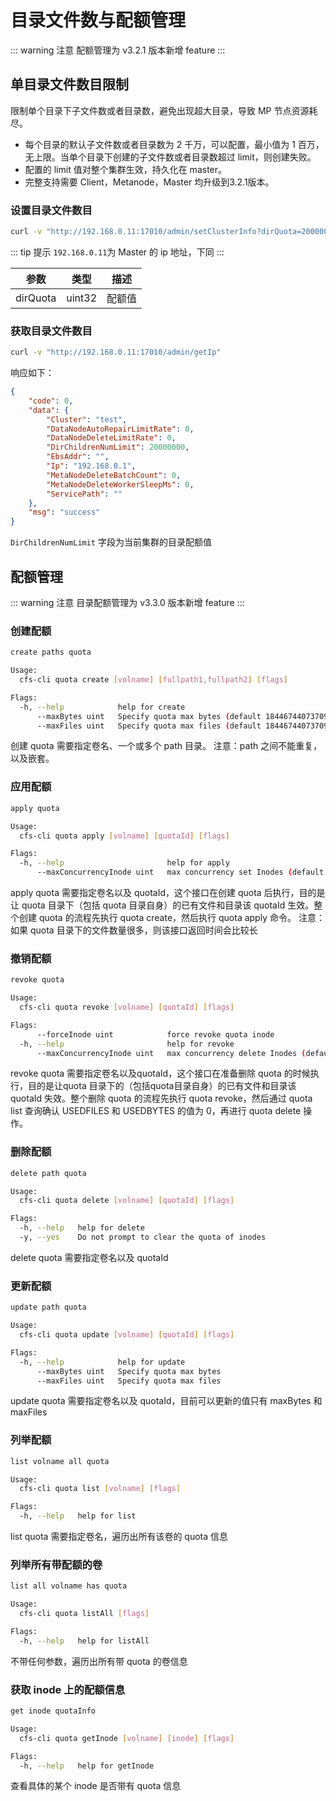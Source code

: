 # 目录文件数与配额管理
::: warning 注意
配额管理为 v3.2.1 版本新增 feature
:::

## 单目录文件数目限制
限制单个目录下子文件数或者目录数，避免出现超大目录，导致 MP 节点资源耗尽。

- 每个目录的默认子文件数或者目录数为 2 千万，可以配置，最小值为 1 百万，无上限。当单个目录下创建的子文件数或者目录数超过 limit，则创建失败。 
- 配置的 limit 值对整个集群生效，持久化在 master。 
- 完整支持需要 Client，Metanode，Master 均升级到3.2.1版本。

### 设置目录文件数目
```bash
curl -v "http://192.168.0.11:17010/admin/setClusterInfo?dirQuota=20000000"
```

::: tip 提示
`192.168.0.11`为 Master 的 ip 地址，下同
:::

| 参数   | 类型     | 描述  |
|------|--------|-----|
| dirQuota | uint32 | 配额值 |

### 获取目录文件数目

```bash
curl -v "http://192.168.0.11:17010/admin/getIp"
```
响应如下：

```json
{
    "code": 0,
    "data": {
        "Cluster": "test",
        "DataNodeAutoRepairLimitRate": 0,
        "DataNodeDeleteLimitRate": 0,
        "DirChildrenNumLimit": 20000000,
        "EbsAddr": "",
        "Ip": "192.168.0.1",
        "MetaNodeDeleteBatchCount": 0,
        "MetaNodeDeleteWorkerSleepMs": 0,
        "ServicePath": ""
    },
    "msg": "success"
}
```

`DirChildrenNumLimit` 字段为当前集群的目录配额值

## 配额管理
::: warning 注意
目录配额管理为 v3.3.0 版本新增 feature
:::
### 创建配额
``` bash
create paths quota

Usage:
  cfs-cli quota create [volname] [fullpath1,fullpath2] [flags]

Flags:
  -h, --help            help for create
      --maxBytes uint   Specify quota max bytes (default 18446744073709551615)
      --maxFiles uint   Specify quota max files (default 18446744073709551615)
```
创建 quota 需要指定卷名、一个或多个 path 目录。
注意：path 之间不能重复，以及嵌套。

### 应用配额
``` bash
apply quota

Usage:
  cfs-cli quota apply [volname] [quotaId] [flags]

Flags:
  -h, --help                       help for apply
      --maxConcurrencyInode uint   max concurrency set Inodes (default 1000)
```
apply quota 需要指定卷名以及 quotaId，这个接口在创建 quota 后执行，目的是让 quota 目录下（包括 quota 目录自身）的已有文件和目录该 quotaId 生效。整个创建 quota 的流程先执行 quota create，然后执行 quota apply 命令。
注意：如果 quota 目录下的文件数量很多，则该接口返回时间会比较长
### 撤销配额
``` bash
revoke quota

Usage:
  cfs-cli quota revoke [volname] [quotaId] [flags]

Flags:
      --forceInode uint            force revoke quota inode
  -h, --help                       help for revoke
      --maxConcurrencyInode uint   max concurrency delete Inodes (default 1000)
```
revoke quota 需要指定卷名以及quotaId，这个接口在准备删除 quota 的时候执行，目的是让quota 目录下的（包括quota目录自身）的已有文件和目录该 quotaId 失效。整个删除 quota 的流程先执行 quota revoke，然后通过 quota list 查询确认 USEDFILES 和 USEDBYTES 的值为 0，再进行 quota delete 操作。
### 删除配额
``` bash
delete path quota

Usage:
  cfs-cli quota delete [volname] [quotaId] [flags]

Flags:
  -h, --help   help for delete
  -y, --yes    Do not prompt to clear the quota of inodes
```
delete quota 需要指定卷名以及 quotaId
### 更新配额
``` bash
update path quota

Usage:
  cfs-cli quota update [volname] [quotaId] [flags]

Flags:
  -h, --help            help for update
      --maxBytes uint   Specify quota max bytes
      --maxFiles uint   Specify quota max files

```
update quota 需要指定卷名以及 quotaId，目前可以更新的值只有 maxBytes 和 maxFiles
### 列举配额
``` bash
list volname all quota

Usage:
  cfs-cli quota list [volname] [flags]

Flags:
  -h, --help   help for list

```
list quota 需要指定卷名，遍历出所有该卷的 quota 信息
### 列举所有带配额的卷
``` bash
list all volname has quota

Usage:
  cfs-cli quota listAll [flags]

Flags:
  -h, --help   help for listAll
```
不带任何参数，遍历出所有带 quota 的卷信息
### 获取 inode 上的配额信息
``` bash
get inode quotaInfo

Usage:
  cfs-cli quota getInode [volname] [inode] [flags]

Flags:
  -h, --help   help for getInode

```
查看具体的某个 inode 是否带有 quota 信息
